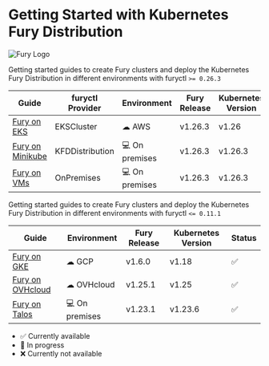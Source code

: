 # Getting Started with Kubernetes Fury Distribution

![Fury Logo](./utils/images/fury_logo.png)

Getting started guides to create Fury clusters and deploy the Kubernetes Fury Distribution in different environments with furyctl `>= 0.26.3`

| Guide                                           | furyctl Provider | Environment     | Fury Release | Kubernetes Version | Status             |
| ----------------------------------------------- | ---------------- | --------------- | ------------ | ------------------ | ------------------ |
| [Fury on EKS](fury-on-eks/README.md)            | EKSCluster       | ☁ AWS           | v1.26.3      | v1.26              | :white_check_mark: |
| [Fury on Minikube](fury-on-minikube/README.md)  | KFDDistribution  | 💻 On premises  | v1.26.3      | v1.26.3            | :white_check_mark: |
| [Fury on VMs](fury-on-vms/README.md)            | OnPremises       | 💻 On premises  | v1.26.3      | v1.26.3            | :white_check_mark: |


Getting started guides to create Fury clusters and deploy the Kubernetes Fury Distribution in different environments with furyctl `<= 0.11.1`

| Guide                                                 | Environment     | Fury Release | Kubernetes Version | Status             |
| ----------------------------------------------------- | --------------- | ------------ | ------------------ | ------------------ |
| [Fury on GKE](legacy/fury-on-gke/README.md)           | ☁ GCP          | v1.6.0       | v1.18              | :white_check_mark: |
| [Fury on OVHcloud](legacy/fury-on-ovhcloud/README.md) | ☁ OVHcloud     | v1.25.1      | v1.25              | :white_check_mark: |
| [Fury on Talos](legacy/fury-on-talos/README.md)       | 💻 On premises | v1.23.1      | v1.23.6            | :white_check_mark: |


- :white_check_mark: Currently available
- :hammer: In progress
- :x: Currently not available
